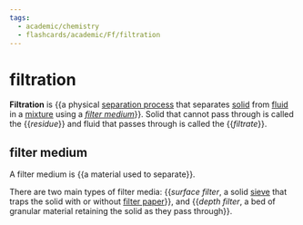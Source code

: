 ```yaml
---
tags:
  - academic/chemistry
  - flashcards/academic/Ff/filtration
---
```


# filtration

__Filtration__ is {{a physical [separation process](separation%20process.md) that separates [solid](solid.md) from [fluid](fluid.md) in a [mixture](mixture.md) using a _[filter medium](#filter%20medium)_}}. Solid that cannot pass through is called the {{_residue_}} and fluid that passes through is called the {{_filtrate_}}. <!--SR:!2023-07-03,27,190!2023-12-09,186,310!2023-12-14,190,310-->

## filter medium

A filter medium is {{a material used to separate}}. <!--SR:!2024-01-03,211,310-->

There are two main types of filter media: {{_surface filter_, a solid [sieve](sieve.md) that traps the solid with or without [filter paper](filter%20paper.md)}}, and {{_depth filter_, a bed of granular material retaining the solid as they pass through}}. <!--SR:!2023-07-25,48,250!2023-08-03,64,270-->
